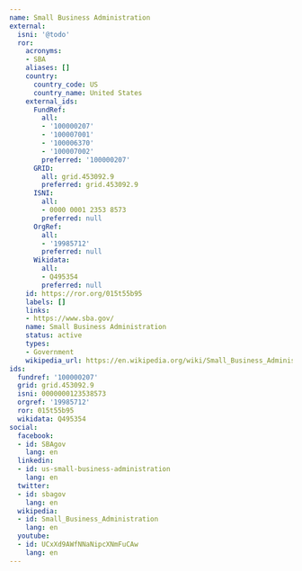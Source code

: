 ```yaml
---
name: Small Business Administration
external:
  isni: '@todo'
  ror:
    acronyms:
    - SBA
    aliases: []
    country:
      country_code: US
      country_name: United States
    external_ids:
      FundRef:
        all:
        - '100000207'
        - '100007001'
        - '100006370'
        - '100007002'
        preferred: '100000207'
      GRID:
        all: grid.453092.9
        preferred: grid.453092.9
      ISNI:
        all:
        - 0000 0001 2353 8573
        preferred: null
      OrgRef:
        all:
        - '19985712'
        preferred: null
      Wikidata:
        all:
        - Q495354
        preferred: null
    id: https://ror.org/015t55b95
    labels: []
    links:
    - https://www.sba.gov/
    name: Small Business Administration
    status: active
    types:
    - Government
    wikipedia_url: https://en.wikipedia.org/wiki/Small_Business_Administration
ids:
  fundref: '100000207'
  grid: grid.453092.9
  isni: 0000000123538573
  orgref: '19985712'
  ror: 015t55b95
  wikidata: Q495354
social:
  facebook:
  - id: SBAgov
    lang: en
  linkedin:
  - id: us-small-business-administration
    lang: en
  twitter:
  - id: sbagov
    lang: en
  wikipedia:
  - id: Small_Business_Administration
    lang: en
  youtube:
  - id: UCxXd9AWfNNaNipcXNmFuCAw
    lang: en
---
```

